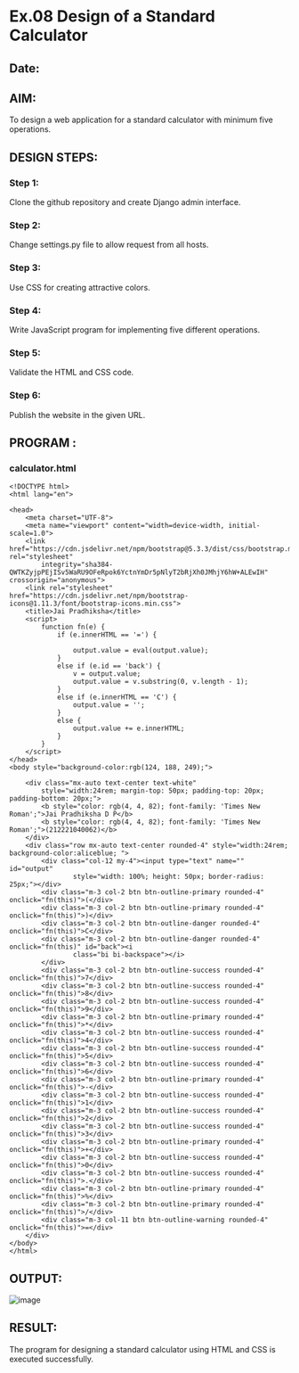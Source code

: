 # Ex.08 Design of a Standard Calculator
## Date:
## AIM:
To design a web application for a standard calculator with minimum five operations.
## DESIGN STEPS:
### Step 1:
Clone the github repository and create Django admin interface.
### Step 2:
Change settings.py file to allow request from all hosts.
### Step 3:
Use CSS for creating attractive colors.
### Step 4:
Write JavaScript program for implementing five different operations.
### Step 5:
Validate the HTML and CSS code.
### Step 6:
Publish the website in the given URL.
## PROGRAM :
### calculator.html
```
<!DOCTYPE html>
<html lang="en">

<head>
    <meta charset="UTF-8">
    <meta name="viewport" content="width=device-width, initial-scale=1.0">
    <link href="https://cdn.jsdelivr.net/npm/bootstrap@5.3.3/dist/css/bootstrap.min.css" rel="stylesheet"
        integrity="sha384-QWTKZyjpPEjISv5WaRU9OFeRpok6YctnYmDr5pNlyT2bRjXh0JMhjY6hW+ALEwIH" crossorigin="anonymous">
    <link rel="stylesheet" href="https://cdn.jsdelivr.net/npm/bootstrap-icons@1.11.3/font/bootstrap-icons.min.css">
    <title>Jai Pradhiksha</title>
    <script>
        function fn(e) {
            if (e.innerHTML == '=') {

                output.value = eval(output.value);
            }
            else if (e.id == 'back') {
                v = output.value;
                output.value = v.substring(0, v.length - 1);
            }
            else if (e.innerHTML == 'C') {
                output.value = '';
            }
            else {
                output.value += e.innerHTML;
            }
        }
    </script>
</head>
<body style="background-color:rgb(124, 188, 249);">

    <div class="mx-auto text-center text-white"
        style="width:24rem; margin-top: 50px; padding-top: 20px; padding-bottom: 20px;">
        <b style="color: rgb(4, 4, 82); font-family: 'Times New Roman';">Jai Pradhiksha D P</b>
        <b style="color: rgb(4, 4, 82); font-family: 'Times New Roman';">(212221040062)</b>
    </div>
    <div class="row mx-auto text-center rounded-4" style="width:24rem; background-color:aliceblue; ">
        <div class="col-12 my-4"><input type="text" name="" id="output"
                style="width: 100%; height: 50px; border-radius: 25px;"></div>
        <div class="m-3 col-2 btn btn-outline-primary rounded-4" onclick="fn(this)">(</div>
        <div class="m-3 col-2 btn btn-outline-primary rounded-4" onclick="fn(this)">)</div>
        <div class="m-3 col-2 btn btn-outline-danger rounded-4" onclick="fn(this)">C</div>
        <div class="m-3 col-2 btn btn-outline-danger rounded-4" onclick="fn(this)" id="back"><i
                class="bi bi-backspace"></i>
        </div>
        <div class="m-3 col-2 btn btn-outline-success rounded-4" onclick="fn(this)">7</div>
        <div class="m-3 col-2 btn btn-outline-success rounded-4" onclick="fn(this)">8</div>
        <div class="m-3 col-2 btn btn-outline-success rounded-4" onclick="fn(this)">9</div>
        <div class="m-3 col-2 btn btn-outline-primary rounded-4" onclick="fn(this)">*</div>
        <div class="m-3 col-2 btn btn-outline-success rounded-4" onclick="fn(this)">4</div>
        <div class="m-3 col-2 btn btn-outline-success rounded-4" onclick="fn(this)">5</div>
        <div class="m-3 col-2 btn btn-outline-success rounded-4" onclick="fn(this)">6</div>
        <div class="m-3 col-2 btn btn-outline-primary rounded-4" onclick="fn(this)">-</div>
        <div class="m-3 col-2 btn btn-outline-success rounded-4" onclick="fn(this)">1</div>
        <div class="m-3 col-2 btn btn-outline-success rounded-4" onclick="fn(this)">2</div>
        <div class="m-3 col-2 btn btn-outline-success rounded-4" onclick="fn(this)">3</div>
        <div class="m-3 col-2 btn btn-outline-primary rounded-4" onclick="fn(this)">+</div>
        <div class="m-3 col-2 btn btn-outline-success rounded-4" onclick="fn(this)">0</div>
        <div class="m-3 col-2 btn btn-outline-success rounded-4" onclick="fn(this)">.</div>
        <div class="m-3 col-2 btn btn-outline-primary rounded-4" onclick="fn(this)">%</div>
        <div class="m-3 col-2 btn btn-outline-primary rounded-4" onclick="fn(this)">/</div>
        <div class="m-3 col-11 btn btn-outline-warning rounded-4" onclick="fn(this)">=</div>
    </div>
</body>
</html>
```
## OUTPUT:
![image](https://github.com/Jai-Pradhiksha/Calculator/assets/100289733/aee8ce8a-cbd7-46c8-abf6-db4a2fa3dae6)
## RESULT:
The program for designing a standard calculator using HTML and CSS is executed successfully.
